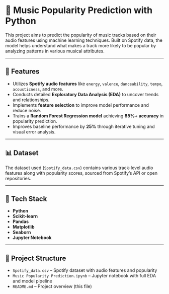 # 🎵 Music Popularity Prediction with Python

This project aims to predict the popularity of music tracks based on their audio features using machine learning techniques. Built on Spotify data, the model helps understand what makes a track more likely to be popular by analyzing patterns in various musical attributes.

---

## 🚀 Features

- Utilizes **Spotify audio features** like `energy`, `valence`, `danceability`, `tempo`, `acousticness`, and more.
- Conducts detailed **Exploratory Data Analysis (EDA)** to uncover trends and relationships.
- Implements **feature selection** to improve model performance and reduce noise.
- Trains a **Random Forest Regression model** achieving **85%+ accuracy** in popularity prediction.
- Improves baseline performance by **25%** through iterative tuning and visual error analysis.

---

## 📊 Dataset

The dataset used (`Spotify_data.csv`) contains various track-level audio features along with popularity scores, sourced from Spotify’s API or open repositories.

---

## 🧰 Tech Stack

- **Python**
- **Scikit-learn**
- **Pandas**
- **Matplotlib**
- **Seaborn**
- **Jupyter Notebook**

---

## 📁 Project Structure

- `Spotify_data.csv` – Spotify dataset with audio features and popularity
- `Music Popularity Prediction.ipynb` – Jupyter notebook with full EDA and model pipeline
- `README.md` – Project overview (this file)
